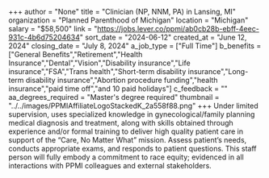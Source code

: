 +++
author = "None"
title = "Clinician (NP, NNM, PA) in Lansing, MI"
organization = "Planned Parenthood of Michigan"
location = "Michigan"
salary = "$58,500"
link = "https://jobs.lever.co/ppmi/ab0cb28b-ebff-4eec-931c-4b6d75204634"
sort_date = "2024-06-12"
created_at = "June 12, 2024"
closing_date = "July 8, 2024"
a_job_type = ["Full Time"]
b_benefits = ["General Benefits","Retirement","Health Insurance","Dental","Vision","Disability insurance","Life insurance","FSA","Trans health","Short-term disability insurance","Long-term disability insurance","Abortion procedure funding","health insurance","paid time off","and 10 paid holidays"]
c_feedback = ""
aa_degrees_required = "Master's degree required"
thumbnail = "../../images/PPMIAffiliateLogoStackedK_2a558f88.png"
+++
Under limited supervision, uses specialized knowledge in gynecological/family planning medical diagnosis and treatment, along with skills obtained through experience and/or formal training to deliver high quality patient care in support of the “Care, No Matter What” mission. Assess patient’s needs, conducts appropriate exams, and responds to patient questions. This staff person will fully embody a commitment to race equity; evidenced in all interactions with PPMI colleagues and external stakeholders.